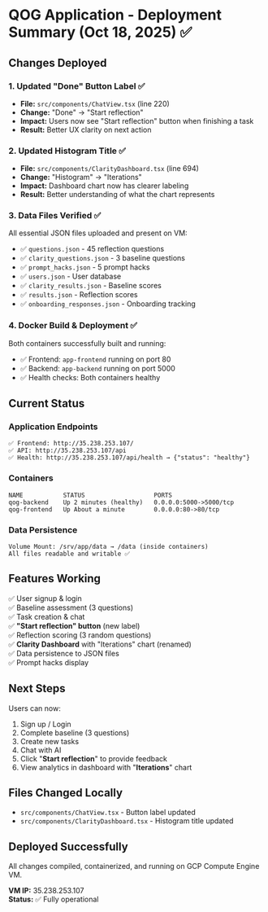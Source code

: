 # QOG Application - Deployment Summary (Oct 18, 2025) ✅

## Changes Deployed

### 1. **Updated "Done" Button Label** ✅
- **File:** `src/components/ChatView.tsx` (line 220)
- **Change:** "Done" → "Start reflection"
- **Impact:** Users now see "Start reflection" button when finishing a task
- **Result:** Better UX clarity on next action

### 2. **Updated Histogram Title** ✅
- **File:** `src/components/ClarityDashboard.tsx` (line 694)
- **Change:** "Histogram" → "Iterations"
- **Impact:** Dashboard chart now has clearer labeling
- **Result:** Better understanding of what the chart represents

### 3. **Data Files Verified** ✅
All essential JSON files uploaded and present on VM:
- ✅ `questions.json` - 45 reflection questions
- ✅ `clarity_questions.json` - 3 baseline questions  
- ✅ `prompt_hacks.json` - 5 prompt hacks
- ✅ `users.json` - User database
- ✅ `clarity_results.json` - Baseline scores
- ✅ `results.json` - Reflection scores
- ✅ `onboarding_responses.json` - Onboarding tracking

### 4. **Docker Build & Deployment** ✅
Both containers successfully built and running:
- ✅ Frontend: `app-frontend` running on port 80
- ✅ Backend: `app-backend` running on port 5000
- ✅ Health checks: Both containers healthy

## Current Status

### Application Endpoints
```
✅ Frontend: http://35.238.253.107/
✅ API: http://35.238.253.107/api
✅ Health: http://35.238.253.107/api/health → {"status": "healthy"}
```

### Containers
```
NAME           STATUS                   PORTS
qog-backend    Up 2 minutes (healthy)   0.0.0.0:5000->5000/tcp
qog-frontend   Up About a minute        0.0.0.0:80->80/tcp
```

### Data Persistence
```
Volume Mount: /srv/app/data → /data (inside containers)
All files readable and writable ✅
```

## Features Working

✅ User signup & login  
✅ Baseline assessment (3 questions)  
✅ Task creation & chat  
✅ **"Start reflection" button** (new label)  
✅ Reflection scoring (3 random questions)  
✅ **Clarity Dashboard** with "Iterations" chart (renamed)  
✅ Data persistence to JSON files  
✅ Prompt hacks display  

## Next Steps

Users can now:
1. Sign up / Login
2. Complete baseline (3 questions)
3. Create new tasks
4. Chat with AI
5. Click "**Start reflection**" to provide feedback
6. View analytics in dashboard with "**Iterations**" chart

## Files Changed Locally
- `src/components/ChatView.tsx` - Button label updated
- `src/components/ClarityDashboard.tsx` - Histogram title updated

## Deployed Successfully
All changes compiled, containerized, and running on GCP Compute Engine VM.

**VM IP:** 35.238.253.107  
**Status:** ✅ Fully operational

